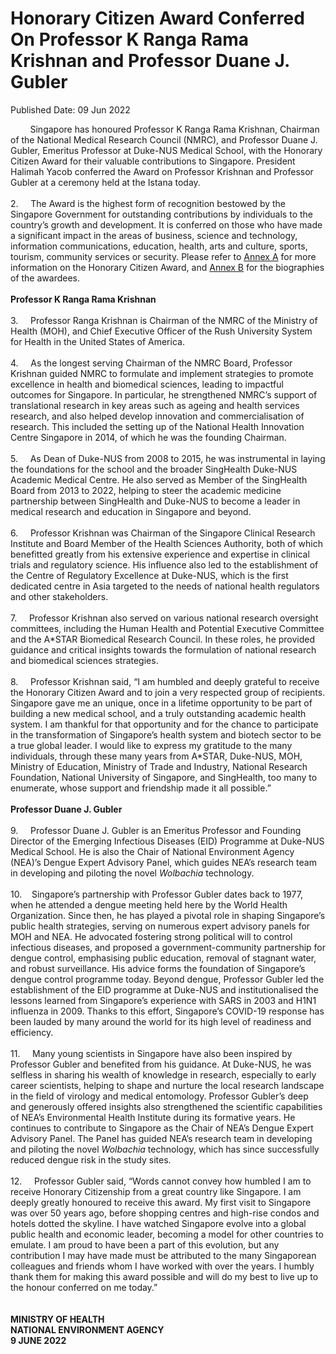 <html>
    <meta http-equiv="Content-Type" content="text/html; charset=utf-8"/>
    <meta charset="utf-8"/>
    <title>Honorary Citizen Award Conferred On Professor K Ranga Rama Krishnan and Professor Duane J. Gubler</title>
    <body><h1>Honorary Citizen Award Conferred On Professor K Ranga Rama Krishnan and Professor Duane J. Gubler</h1>
    <p>Published Date: 09 Jun 2022</p> &nbsp; &nbsp; &nbsp; &nbsp; Singapore has honoured Professor K Ranga Rama Krishnan, Chairman of the National Medical Research Council (NMRC), and Professor Duane J. Gubler, Emeritus Professor at Duke-NUS Medical School, with the Honorary Citizen Award for their valuable contributions to Singapore. President Halimah Yacob conferred the Award on Professor Krishnan and Professor Gubler at a ceremony held at the Istana today.<br><br>2.&nbsp; &nbsp; &nbsp;The Award is the highest form of recognition bestowed by the Singapore Government for outstanding contributions by individuals to the country’s growth and development. It is conferred on those who have made a significant impact in the areas of business, science and technology, information communications, education, health, arts and culture, sports, tourism, community services or security. Please refer to <a href="/docs/librariesprovider5/default-document-library/annex-a8d97e745b06543ff9ba77b949d46f7da.pdf?sfvrsn=46f2a460_0" title="Annex A">Annex A</a>&nbsp;for more information on the Honorary Citizen Award, and <a href="/docs/librariesprovider5/default-document-library/annex-b2fd5591f985e40ce9e563df8d3633649.pdf?sfvrsn=8a8b1998_0" title="Annex B">Annex B</a>&nbsp;for the biographies of the awardees.<br><br><strong>Professor K Ranga Rama Krishnan<br></strong><br>3.&nbsp; &nbsp; &nbsp;Professor Ranga Krishnan is Chairman of the NMRC of the Ministry of Health (MOH), and Chief Executive Officer of the Rush University System for Health in the United States of America.&nbsp;<br><br>4.&nbsp; &nbsp; &nbsp;As the longest serving Chairman of the NMRC Board, Professor Krishnan guided NMRC to formulate and implement strategies to promote excellence in health and biomedical sciences, leading to impactful outcomes for Singapore. In particular, he strengthened NMRC’s support of translational research in key areas such as ageing and health services research, and also helped develop innovation and commercialisation of research. This included the setting up of the National Health Innovation Centre Singapore in 2014, of which he was the founding Chairman.&nbsp;&nbsp;<br><br>5.&nbsp; &nbsp; &nbsp;As Dean of Duke-NUS from 2008 to 2015, he was instrumental in laying the foundations for the school and the broader SingHealth Duke-NUS Academic Medical Centre. He also served as Member of the SingHealth Board from 2013 to 2022, helping to steer the academic medicine partnership between SingHealth and Duke-NUS to become a leader in medical research and education in Singapore and beyond.<br><br>6.&nbsp; &nbsp; &nbsp;Professor Krishnan was Chairman of the Singapore Clinical Research Institute and Board Member of the Health Sciences Authority, both of which benefitted greatly from his extensive experience and expertise in clinical trials and regulatory science. His influence also led to the establishment of the Centre of Regulatory Excellence at Duke-NUS, which is the first dedicated centre in Asia targeted to the needs of national health regulators and other stakeholders.&nbsp;<br><br>7.&nbsp; &nbsp; &nbsp;Professor Krishnan also served on various national research oversight committees, including the Human Health and Potential Executive Committee and the A*STAR Biomedical Research Council. In these roles, he provided guidance and critical insights towards the formulation of national research and biomedical sciences strategies.<br><br>8.&nbsp; &nbsp; &nbsp;Professor Krishnan said, “I am humbled and deeply grateful to receive the Honorary Citizen Award and to join a very respected group of recipients. Singapore gave me an unique, once in a lifetime opportunity to be part of building a new medical school, and a truly outstanding academic health system. I am thankful for that opportunity and for the chance to participate in the transformation of Singapore’s health system and biotech sector to be a true global leader. I would like to express my gratitude to the many individuals, through these many years from A*STAR, Duke-NUS, MOH, Ministry of Education, Ministry of Trade and Industry, National Research Foundation, National University of Singapore, and SingHealth, too many to enumerate, whose support and friendship made it all possible.”<br><br><strong>Professor Duane J. Gubler&nbsp;<br></strong><br>9.&nbsp; &nbsp; &nbsp;Professor Duane J. Gubler is an Emeritus Professor and Founding Director of the Emerging Infectious Diseases (EID) Programme at Duke-NUS Medical School. He is also the Chair of National Environment Agency (NEA)’s Dengue Expert Advisory Panel, which guides NEA’s research team in developing and piloting the novel <em>Wolbachia</em> technology.<br><br>10.&nbsp; &nbsp; Singapore’s partnership with Professor Gubler dates back to 1977, when he attended a dengue meeting held here by the World Health Organization. Since then, he has played a pivotal role in shaping Singapore’s public health strategies, serving on numerous expert advisory panels for MOH and NEA. He advocated fostering strong political will to control infectious diseases, and proposed a government-community partnership for dengue control, emphasising public education, removal of stagnant water, and robust surveillance. His advice forms the foundation of Singapore’s dengue control programme today. Beyond dengue, Professor Gubler led the establishment of the EID programme at Duke-NUS and institutionalised the lessons learned from Singapore’s experience with SARS in 2003 and H1N1 influenza in 2009. Thanks to this effort, Singapore’s COVID-19 response has been lauded by many around the world for its high level of readiness and efficiency.&nbsp;&nbsp;<br><br>11.&nbsp; &nbsp; &nbsp;Many young scientists in Singapore have also been inspired by Professor Gubler and benefited from his guidance. At Duke-NUS, he was selfless in sharing his wealth of knowledge in research, especially to early career scientists, helping to shape and nurture the local research landscape in the field of virology and medical entomology. Professor Gubler’s deep and generously offered insights also strengthened the scientific capabilities of NEA’s Environmental Health Institute during its formative years. He continues to contribute to Singapore as the Chair of NEA’s Dengue Expert Advisory Panel. The Panel has guided NEA’s research team in developing and piloting the novel <em>Wolbachia</em> technology, which has since successfully reduced dengue risk in the study sites.<br><br>12.&nbsp; &nbsp; &nbsp;Professor Gubler said, “Words cannot convey how humbled I am to receive Honorary Citizenship from a great country like Singapore. I am deeply greatly honoured to receive this award. My first visit to Singapore was over 50 years ago, before shopping centres and high-rise condos and hotels dotted the skyline. I have watched Singapore evolve into a global public health and economic leader, becoming a model for other countries to emulate. I am proud to have been a part of this evolution, but any contribution I may have made must be attributed to the many Singaporean colleagues and friends whom I have worked with over the years. I humbly thank them for making this award possible and will do my best to live up to the honour conferred on me today.”<br><br><br><strong>MINISTRY OF HEALTH&nbsp;<br>NATIONAL ENVIRONMENT AGENCY<br>9 JUNE 2022</strong><br><div><br></div></body>
</html>
